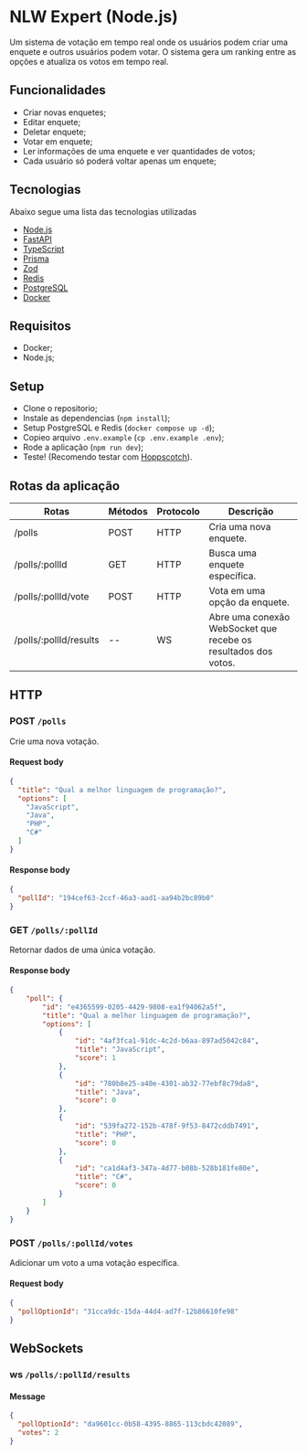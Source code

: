 # NLW Expert (Node.js)

Um sistema de votação em tempo real onde os usuários podem criar uma enquete e outros usuários podem votar. O sistema gera um ranking entre as opções e atualiza os votos em tempo real.

## Funcionalidades ##

- Criar novas enquetes;
- Editar enquete;
- Deletar enquete;
- Votar em enquete;
- Ler informações de uma enquete e ver quantidades de votos;
- Cada usuário só poderá voltar apenas um enquete;

## Tecnologias ##

Abaixo segue uma lista das tecnologias utilizadas

- [Node.js](https://nodejs.org/en/)
- [FastAPI](https://fastapi.tiangolo.com/)
- [TypeScript](https://www.typescriptlang.org/)
- [Prisma](https://www.prisma.io/)
- [Zod](https://github.com/colinhacks/zod)
- [Redis](https://redis.io/)
- [PostgreSQL](https://www.postgresql.org/)
- [Docker](https://www.docker.com/)

## Requisitos

- Docker;
- Node.js;

## Setup

- Clone o repositorio;
- Instale as dependencias (`npm install`);
- Setup PostgreSQL e Redis (`docker compose up -d`);
- Copieo arquivo `.env.example` (`cp .env.example .env`);
- Rode a aplicação (`npm run dev`);
- Teste! (Recomendo testar com [Hoppscotch](https://hoppscotch.io/)).

## Rotas da aplicação ##

| Rotas                  | Métodos | Protocolo | Descrição                                                      |
|------------------------|---------|-----------|----------------------------------------------------------------|
| /polls                 | POST    | HTTP      | Cria uma nova enquete.                                         |
| /polls/:pollId         | GET     | HTTP      | Busca uma enquete específica.                                  |
| /polls/:pollId/vote    | POST    | HTTP      | Vota em uma opção da enquete.                                  |
| /polls/:pollId/results | --      | WS        | Abre uma conexão WebSocket que recebe os resultados dos votos. |

## HTTP

### POST `/polls`

Crie uma nova votação.

#### Request body

```json
{
  "title": "Qual a melhor linguagem de programação?",
  "options": [
    "JavaScript",
    "Java",
    "PHP",
    "C#"
  ]
}
```

#### Response body

```json
{
  "pollId": "194cef63-2ccf-46a3-aad1-aa94b2bc89b0"
}
```

### GET `/polls/:pollId`

Retornar dados de uma única votação.

#### Response body

```json
{
	"poll": {
		"id": "e4365599-0205-4429-9808-ea1f94062a5f",
		"title": "Qual a melhor linguagem de programação?",
		"options": [
			{
				"id": "4af3fca1-91dc-4c2d-b6aa-897ad5042c84",
				"title": "JavaScript",
				"score": 1
			},
			{
				"id": "780b8e25-a40e-4301-ab32-77ebf8c79da8",
				"title": "Java",
				"score": 0
			},
			{
				"id": "539fa272-152b-478f-9f53-8472cddb7491",
				"title": "PHP",
				"score": 0
			},
			{
				"id": "ca1d4af3-347a-4d77-b08b-528b181fe80e",
				"title": "C#",
				"score": 0
			}
		]
	}
}
```

### POST `/polls/:pollId/votes`

Adicionar um voto a uma votação específica.

#### Request body

```json
{
  "pollOptionId": "31cca9dc-15da-44d4-ad7f-12b86610fe98"
}
```

## WebSockets

### ws `/polls/:pollId/results`

#### Message

```json
{
  "pollOptionId": "da9601cc-0b58-4395-8865-113cbdc42089",
  "votes": 2
}
```
